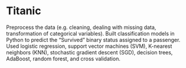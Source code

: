 # Titanic

Preprocess the data (e.g. cleaning, dealing with missing data, transformation of categorical variables). Built classification models in Python to predict the “Survived” binary status assigned to a passenger. Used logistic regression, support vector machines (SVM), K-nearest neighbors (KNN), stochastic gradient descent (SGD), decision trees, AdaBoost, random forest, and cross validation.
